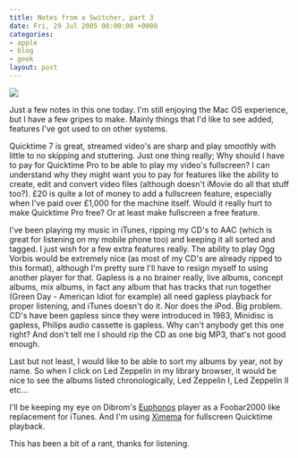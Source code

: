 ```yaml
---
title: Notes from a Switcher, part 3
date: Fri, 29 Jul 2005 00:00:00 +0000
categories:
- apple
- blog
- geek
layout: post
---
```


<img src="https://f001.backblazeb2.com/file/danbarber-me/images/2005-07-29-notes-from-a-switcher-part-3/quicktime.png" class="left" />

Just a few notes in this one today.  I'm still enjoying the Mac OS experience, but I have a few gripes to make.  Mainly things that I'd like to see added, features I've got used to on other systems.

<!--more-->

Quicktime 7 is great, streamed video's are sharp and play smoothly with little to no skipping and stuttering.  Just one thing really; Why should I have to pay for Quicktime Pro to be able to play my video's fullscreen?  I can understand why they might want you to pay for features like the ability to create, edit and convert video files (although doesn't iMovie do all that stuff too?).  £20 is quite a lot of money to add a fullscreen feature, especially when I've paid over £1,000 for the machine itself.  Would it really hurt to make Quicktime Pro free?  Or at least make fullscreen a free feature.

I've been playing my music in iTunes, ripping my CD's to AAC (which is great for listening on my mobile phone too) and keeping it all sorted and tagged.  I just wish for a few extra features really.  The ability to play Ogg Vorbis would be extremely nice (as most of my CD's are already ripped to this format), although I'm pretty sure I'll have to resign myself to using another player for that.  Gapless is a no brainer really, live albums, concept albums, mix albums, in fact any album that has tracks that run together (Green Day - American Idiot for example) all need gapless playback for proper listening, and iTunes doesn't do it.  Nor does the iPod.  Big problem.  CD's have been gapless since they were introduced in 1983, Minidisc is gapless, Philips audio cassette is gapless.  Why can't anybody get this one right?  And don't tell me I should rip the CD as one big MP3, that's not good enough.

Last but not least, I would like to be able to sort my albums by year, not by name.  So when I click on Led Zeppelin in my library browser, it would be nice to see the albums listed chronologically, Led Zeppelin I, Led Zeppelin II etc...

I'll be keeping my eye on Dibrom's <a href="http://www.hydrogenaudio.org/forums/index.php?showtopic=34627">Euphonos</a> player as a Foobar2000 like replacement for iTunes.  And I'm using <a href="http://www.lightheadsw.com/xinema.php">Ximema</a> for fullscreen Quicktime playback.

This has been a bit of a rant, thanks for listening.



